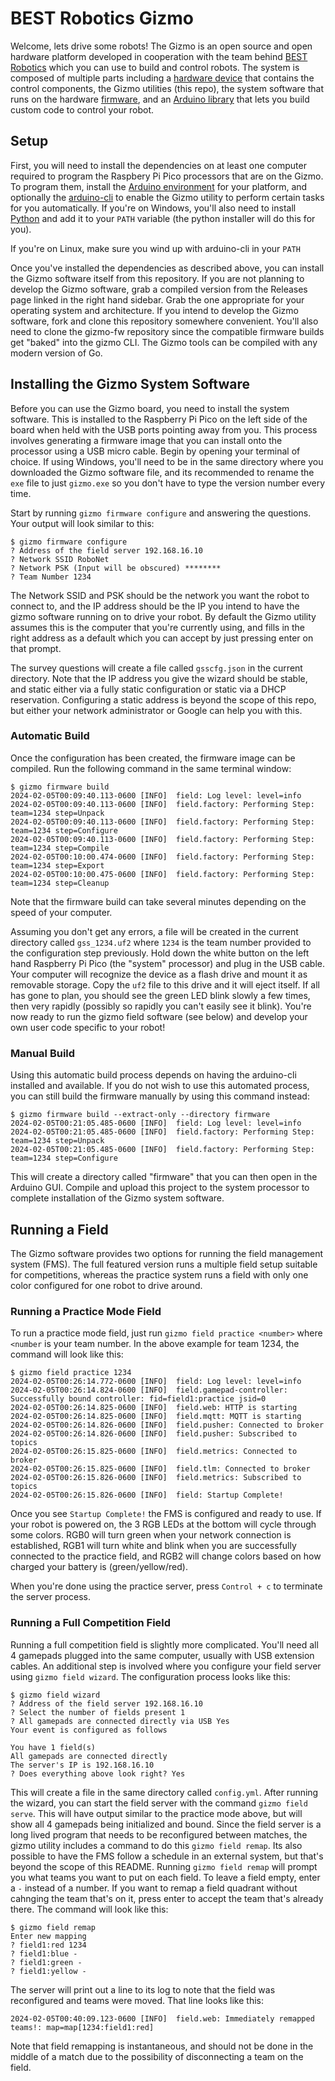 # BEST Robotics Gizmo

Welcome, lets drive some robots!  The Gizmo is an open source and open
hardware platform developed in cooperation with the team behind [BEST
Robotics](https://bestrobotics.org) which you can use to build and
control robots.  The system is composed of multiple parts including a
[hardware device](https://github.com/gizmo-platform/gizmo-hw) that
contains the control components, the Gizmo utilities (this repo), the
system software that runs on the hardware
[firmware](https://github.com/gizmo-platform/gizmo-fw), and an [Arduino
library](https://github.com/gizmo-platform/ArduinoGizmo) that lets you
build custom code to control your robot.

## Setup

First, you will need to install the dependencies on at least one
computer required to program the Raspbery Pi Pico processors that are
on the Gizmo.  To program them, install the [Arduino
environment](https://www.arduino.cc/en/software) for your platform,
and optionally the
[arduino-cli](https://github.com/arduino/arduino-cli/releases/tag/v0.35.2)
to enable the Gizmo utility to perform certain tasks for you
automatically.  If you're on Windows, you'll also need to install
[Python](https://www.python.org/downloads/windows/) and add it to your
`PATH` variable (the python installer will do this for you).

If you're on Linux, make sure you wind up with arduino-cli in your
`PATH`

Once you've installed the dependencies as described above, you can
install the Gizmo software itself from this repository.  If you are
not planning to develop the Gizmo software, grab a compiled version
from the Releases page linked in the right hand sidebar.  Grab the one
appropriate for your operating system and architecture.  If you intend
to develop the Gizmo software, fork and clone this repository
somewhere convenient.  You'll also need to clone the gizmo-fw
repository since the compatible firmware builds get "baked" into the
gizmo CLI.  The Gizmo tools can be compiled with any modern version of
Go.

## Installing the Gizmo System Software

Before you can use the Gizmo board, you need to install the system
software.  This is installed to the Raspberry Pi Pico on the left side
of the board when held with the USB ports pointing away from you.
This process involves generating a firmware image that you can install
onto the processor using a USB micro cable.  Begin by opening your
terminal of choice.  If using Windows, you'll need to be in the same
directory where you downloaded the Gizmo software file, and its
recommended to rename the `exe` file to just `gizmo.exe` so you don't
have to type the version number every time.

Start by running `gizmo firmware configure` and answering the
questions.  Your output will look similar to this:

```
$ gizmo firmware configure
? Address of the field server 192.168.16.10
? Network SSID RoboNet
? Network PSK (Input will be obscured) ********
? Team Number 1234
```

The Network SSID and PSK should be the network you want the robot to
connect to, and the IP address should be the IP you intend to have the
gizmo software running on to drive your robot.  By default the Gizmo
utility assumes this is the computer that you're currently using, and
fills in the right address as a default which you can accept by just
pressing enter on that prompt.

The survey questions will create a file called `gsscfg.json` in the
current directory.  Note that the IP address you give the wizard
should be stable, and static either via a fully static configuration
or static via a DHCP reservation.  Configuring a static address is
beyond the scope of this repo, but either your network administrator
or Google can help you with this.

### Automatic Build

Once the configuration has been created, the firmware image can be
compiled.  Run the following command in the same terminal window:

```
$ gizmo firmware build
2024-02-05T00:09:40.113-0600 [INFO]  field: Log level: level=info
2024-02-05T00:09:40.113-0600 [INFO]  field.factory: Performing Step: team=1234 step=Unpack
2024-02-05T00:09:40.113-0600 [INFO]  field.factory: Performing Step: team=1234 step=Configure
2024-02-05T00:09:40.113-0600 [INFO]  field.factory: Performing Step: team=1234 step=Compile
2024-02-05T00:10:00.474-0600 [INFO]  field.factory: Performing Step: team=1234 step=Export
2024-02-05T00:10:00.475-0600 [INFO]  field.factory: Performing Step: team=1234 step=Cleanup
```

Note that the firmware build can take several minutes depending on the
speed of your computer.

Assuming you don't get any errors, a file will be created in the
current directory called `gss_1234.uf2` where `1234` is the team
number provided to the configuration step previously.  Hold down the
white button on the left hand Raspberry Pi Pico (the "system"
processor) and plug in the USB cable.  Your computer will recognize
the device as a flash drive and mount it as removable storage.  Copy
the `uf2` file to this drive and it will eject itself.  If all has
gone to plan, you should see the green LED blink slowly a few times,
then very rapidly (possibly so rapidly you can't easily see it blink).
You're now ready to run the gizmo field software (see below) and
develop your own user code specific to your robot!

### Manual Build

Using this automatic build process depends on having the arduino-cli
installed and available.  If you do not wish to use this automated
process, you can still build the firmware manually by using this
command instead:

```
$ gizmo firmware build --extract-only --directory firmware
2024-02-05T00:21:05.485-0600 [INFO]  field: Log level: level=info
2024-02-05T00:21:05.485-0600 [INFO]  field.factory: Performing Step: team=1234 step=Unpack
2024-02-05T00:21:05.485-0600 [INFO]  field.factory: Performing Step: team=1234 step=Configure
```

This will create a directory called "firmware" that you can then open
in the Arduino GUI.  Compile and upload this project to the system
processor to complete installation of the Gizmo system software.

## Running a Field

The Gizmo software provides two options for running the field
management system (FMS).  The full featured version runs a multiple
field setup suitable for competitions, whereas the practice system
runs a field with only one color configured for one robot to drive
around.

### Running a Practice Mode Field

To run a practice mode field, just run `gizmo field practice <number>`
where `<number` is your team number.  In the above example for team
1234, the command will look like this:

```
$ gizmo field practice 1234
2024-02-05T00:26:14.772-0600 [INFO]  field: Log level: level=info
2024-02-05T00:26:14.824-0600 [INFO]  field.gamepad-controller: Successfully bound controller: fid=field1:practice jsid=0
2024-02-05T00:26:14.825-0600 [INFO]  field.web: HTTP is starting
2024-02-05T00:26:14.825-0600 [INFO]  field.mqtt: MQTT is starting
2024-02-05T00:26:14.826-0600 [INFO]  field.pusher: Connected to broker
2024-02-05T00:26:14.826-0600 [INFO]  field.pusher: Subscribed to topics
2024-02-05T00:26:15.825-0600 [INFO]  field.metrics: Connected to broker
2024-02-05T00:26:15.825-0600 [INFO]  field.tlm: Connected to broker
2024-02-05T00:26:15.826-0600 [INFO]  field.metrics: Subscribed to topics
2024-02-05T00:26:15.826-0600 [INFO]  field: Startup Complete!
```

Once you see `Startup Complete!` the FMS is configured and ready to
use.  If your robot is powered on, the 3 RGB LEDs at the bottom will
cycle through some colors.  RGB0 will turn green when your network
connection is established, RGB1 will turn white and blink when you are
successfully connected to the practice field, and RGB2 will change
colors based on how charged your battery is (green/yellow/red).

When you're done using the practice server, press `Control + c` to
terminate the server process.

### Running a Full Competition Field

Running a full competition field is slightly more complicated.  You'll
need all 4 gamepads plugged into the same computer, usually with USB
extension cables.  An additional step is involved where you configure
your field server using `gizmo field wizard`.  The configuration
process looks like this:

```
$ gizmo field wizard
? Address of the field server 192.168.16.10
? Select the number of fields present 1
? All gamepads are connected directly via USB Yes
Your event is configured as follows

You have 1 field(s)
All gamepads are connected directly
The server's IP is 192.168.16.10
? Does everything above look right? Yes
```

This will create a file in the same directory called `config.yml`.
After running the wizard, you can start the field server with the
command `gizmo field serve`.  This will have output similar to the
practice mode above, but will show all 4 gamepads being initialized
and bound.  Since the field server is a long lived program that needs
to be reconfigured between matches, the gizmo utility includes a
command to do this `gizmo field remap`.  Its also possible to have the
FMS follow a schedule in an external system, but that's beyond the
scope of this README.  Running `gizmo field remap` will prompt you
what teams you want to put on each field.  To leave a field empty,
enter a `-` instead of a number.  If you want to remap a field
quadrant without cahnging the team that's on it, press enter to accept
the team that's already there.  The command will look like this:

```
$ gizmo field remap
Enter new mapping
? field1:red 1234
? field1:blue -
? field1:green -
? field1:yellow -
```

The server will print out a line to its log to note that the field was
reconfigured and teams were moved.  That line looks like this:

```
2024-02-05T00:40:09.123-0600 [INFO]  field.web: Immediately remapped teams!: map=map[1234:field1:red]
```

Note that field remapping is instantaneous, and should not be done in
the middle of a match due to the possibility of disconnecting a team
on the field.
